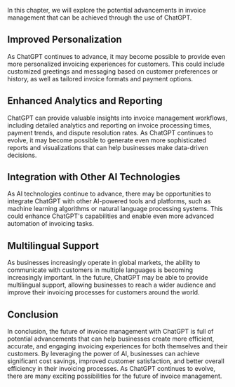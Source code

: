 
In this chapter, we will explore the potential advancements in invoice management that can be achieved through the use of ChatGPT.

Improved Personalization
------------------------

As ChatGPT continues to advance, it may become possible to provide even more personalized invoicing experiences for customers. This could include customized greetings and messaging based on customer preferences or history, as well as tailored invoice formats and payment options.

Enhanced Analytics and Reporting
--------------------------------

ChatGPT can provide valuable insights into invoice management workflows, including detailed analytics and reporting on invoice processing times, payment trends, and dispute resolution rates. As ChatGPT continues to evolve, it may become possible to generate even more sophisticated reports and visualizations that can help businesses make data-driven decisions.

Integration with Other AI Technologies
--------------------------------------

As AI technologies continue to advance, there may be opportunities to integrate ChatGPT with other AI-powered tools and platforms, such as machine learning algorithms or natural language processing systems. This could enhance ChatGPT's capabilities and enable even more advanced automation of invoicing tasks.

Multilingual Support
--------------------

As businesses increasingly operate in global markets, the ability to communicate with customers in multiple languages is becoming increasingly important. In the future, ChatGPT may be able to provide multilingual support, allowing businesses to reach a wider audience and improve their invoicing processes for customers around the world.

Conclusion
----------

In conclusion, the future of invoice management with ChatGPT is full of potential advancements that can help businesses create more efficient, accurate, and engaging invoicing experiences for both themselves and their customers. By leveraging the power of AI, businesses can achieve significant cost savings, improved customer satisfaction, and better overall efficiency in their invoicing processes. As ChatGPT continues to evolve, there are many exciting possibilities for the future of invoice management.
